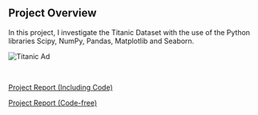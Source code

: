 ## Project Overview
In this project, I investigate the Titanic Dataset with the use of the Python libraries Scipy, NumPy, Pandas, Matplotlib and Seaborn.

![Titanic Ad](https://upload.wikimedia.org/wikipedia/commons/thumb/a/a4/RMS_Titanic_Ad_April_10%2C_1912.jpg/300px-RMS_Titanic_Ad_April_10%2C_1912.jpg)
<center><a href="https://en.wikipedia.org/wiki/RMS_Titanic"> </a><br></center>

[Project Report (Including Code)](https://jkarakas.github.io/P2-Investigate-a-dataset/DAND-P2-Project-Code.html) 

[Project Report (Code-free)](https://jkarakas.github.io/P2-Investigate-a-dataset/DAND-P2-Project-Nocode.html)




